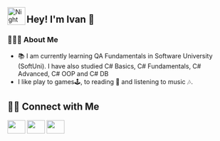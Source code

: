 <img alt="Night Coding" src="./assets/Hand%20Wave.gif" width='40' align="left"/><h2>Hey! I'm Ivan 👋</h2>

### 👨🏻‍💻 About Me
- 📚 I am currently learning QA Fundamentals in Software University (SoftUni). I have also studied C# Basics, C# Fundamentals, C# Advanced, C# OOP and C# DB
-  I like play to games:joystick:, to reading :blue_book: and listening to music :notes:.


### <h2> 🤝🏻 Connect with Me </h2>
<p align="left">
  <a href="https://www.facebook.com/profile.php?id=100013692457244" target="blank"><img align="center"
      src="https://raw.githubusercontent.com/rahuldkjain/github-profile-readme-generator/master/src/images/icons/Social/facebook.svg"
      height="30" width="40" /></a>
  <a href="https://www.instagram.com/ivanvasileviordanov/" target="blank"><img align="center"
      src="https://raw.githubusercontent.com/rahuldkjain/github-profile-readme-generator/master/src/images/icons/Social/instagram.svg"
      height="30" width="40" /></a>
  <a href="https://www.linkedin.com/in/ivan-iordanov-6aa745317/" target="blank"><img align="center"
      src="https://github.com/rahuldkjain/github-profile-readme-generator/blob/master/src/images/icons/Social/linked-in-alt.svg"
      height="30" width="40" /></a>
</p>
